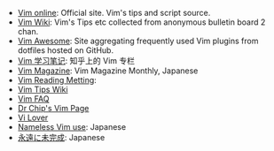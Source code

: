 - [Vim online][1]: Official site. Vim's tips and script source.
- [Vim Wiki][2]: Vim's Tips etc collected from anonymous bulletin board 2 chan.
- [Vim Awesome][3]: Site aggregating frequently used Vim plugins from dotfiles hosted on GitHub.
- [Vim 学习笔记][4]: 知乎上的 Vim 专栏
- [Vim Magazine][5]: Vim Magazine Monthly, Japanese
- [Vim Reading Metting][6]: 
- [Vim Tips Wiki][7]
- [Vim FAQ][8]
- [Dr Chip's Vim Page][9]
- [Vi Lover][10]
- [Nameless Vim use][11]: Japanese
- [永遠に未完成][12]: Japanese


[1]:http://www.vim.org/
[2]:http://vimwiki.net/
[3]:http://vimawesome.com/
[4]:https://zhuanlan.zhihu.com/learn-vim
[5]:https://vim-jp.org/magazines.html
[6]:https://vim-jp.org/reading-vimrc/
[7]:http://vim.wikia.com/wiki/Vim_Tips_Wiki
[8]:http://vimdoc.sourceforge.net/htmldoc/vimfaq.html
[9]:http://www.drchip.org/astronaut/vim/
[10]:http://thomer.com/vi/vi.html
[11]:http://nanasi.jp/
[12]:https://thinca.hatenablog.com/
